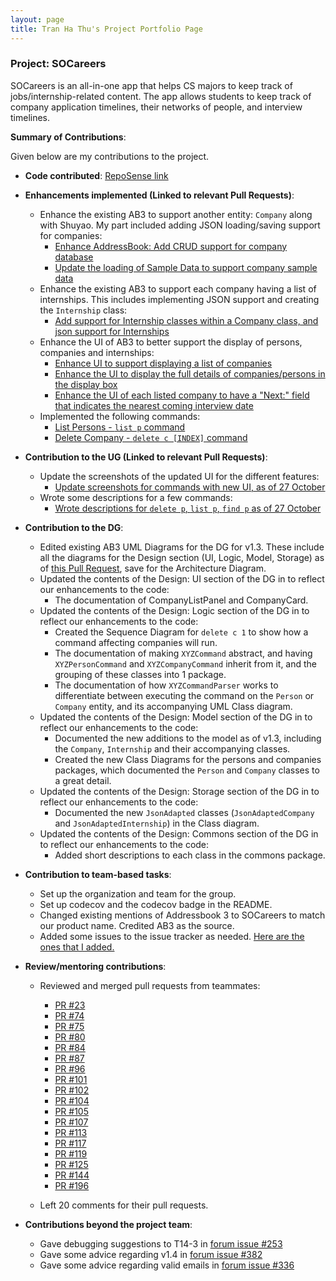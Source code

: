 ```yaml
---
layout: page
title: Tran Ha Thu's Project Portfolio Page
---
```


### Project: SOCareers

SOCareers is an all-in-one app that helps CS majors to keep track of jobs/internship-related content.
The app allows students to keep track of company application timelines, their networks of people, and interview timelines.

**Summary of Contributions**:

Given below are my contributions to the project.

* **Code contributed**: [RepoSense link](https://nus-cs2103-ay2324s1.github.io/tp-dashboard/?search=oeggy03&breakdown=false&sort=groupTitle%20dsc&sortWithin=title&since=2023-09-22&timeframe=commit&mergegroup=&groupSelect=groupByRepos)

* **Enhancements implemented (Linked to relevant Pull Requests)**:
  * Enhance the existing AB3 to support another entity: `Company` along with Shuyao. My part included adding JSON loading/saving support for companies:
    * [Enhance AddressBook: Add CRUD support for company database](https://github.com/AY2324S1-CS2103T-T10-4/tp/pull/91)
    * [Update the loading of Sample Data to support company sample data](https://github.com/AY2324S1-CS2103T-T10-4/tp/pull/93)
  * Enhance the existing AB3 to support each company having a list of internships. This includes implementing JSON support and creating the `Internship` class:
    * [Add support for Internship classes within a Company class, and json support for Internships](https://github.com/AY2324S1-CS2103T-T10-4/tp/pull/108)
  * Enhance the UI of AB3 to better support the display of persons, companies and internships:
    * [Enhance UI to support displaying a list of companies](https://github.com/AY2324S1-CS2103T-T10-4/tp/pull/91)
    * [Enhance the UI to display the full details of companies/persons in the display box](https://github.com/AY2324S1-CS2103T-T10-4/tp/pull/127)
    * [Enhance the UI of each listed company to have a "Next:" field that indicates the nearest coming interview date](https://github.com/AY2324S1-CS2103T-T10-4/tp/pull/127)
  * Implemented the following commands:
    * [List Persons - `list p` command](https://github.com/AY2324S1-CS2103T-T10-4/tp/pull/81)
    * [Delete Company - `delete c [INDEX]` command](https://github.com/AY2324S1-CS2103T-T10-4/tp/pull/95)

* **Contribution to the UG (Linked to relevant Pull Requests)**:
  * Update the screenshots of the updated UI for the different features:
    * [Update screenshots for commands with new UI, as of 27 October](https://github.com/AY2324S1-CS2103T-T10-4/tp/pull/120)
  * Wrote some descriptions for a few commands:
    * [Wrote descriptions for `delete p`, `list p`, `find p` as of 27 October](https://github.com/AY2324S1-CS2103T-T10-4/tp/pull/120)

* **Contribution to the DG**:
  * Edited existing AB3 UML Diagrams for the DG for v1.3. These include all the diagrams for the Design section (UI, Logic, Model, Storage) as of [this Pull Request](https://github.com/AY2324S1-CS2103T-T10-4/tp/pull/112), save for the Architecture Diagram. 
  * Updated the contents of the Design: UI section of the DG in to reflect our enhancements to the code:
    * The documentation of CompanyListPanel and CompanyCard.
  * Updated the contents of the Design: Logic section of the DG in to reflect our enhancements to the code:
    * Created the Sequence Diagram for `delete c 1` to show how a command affecting companies will run.
    * The documentation of making `XYZCommand` abstract, and having `XYZPersonCommand` and `XYZCompanyCommand` inherit from it, and the grouping of these classes into 1 package.
    * The documentation of how `XYZCommandParser` works to differentiate between executing the command on the `Person` or `Company` entity, and its accompanying UML Class diagram.
  * Updated the contents of the Design: Model section of the DG in to reflect our enhancements to the code:
    * Documented the new additions to the model as of v1.3, including the `Company`, `Internship` and their accompanying classes.
    * Created the new Class Diagrams for the persons and companies packages, which documented the `Person` and `Company` classes to a great detail.
  * Updated the contents of the Design: Storage section of the DG in to reflect our enhancements to the code:
    * Documented the new `JsonAdapted` classes (`JsonAdaptedCompany` and `JsonAdaptedInternship`) in the Class diagram.
  * Updated the contents of the Design: Commons section of the DG in to reflect our enhancements to the code:
    * Added short descriptions to each class in the commons package.

* **Contribution to team-based tasks**:
  * Set up the organization and team for the group.
  * Set up codecov and the codecov badge in the README.
  * Changed existing mentions of Addressbook 3 to SOCareers to match our product name. Credited AB3 as the source.
  * Added some issues to the issue tracker as needed. [Here are the ones that I added.](https://github.com/AY2324S1-CS2103T-T10-4/tp/issues?q=is%3Aissue+author%3Aoeggy03+is%3Aclosed)

* **Review/mentoring contributions**:
  * Reviewed and merged pull requests from teammates:
    * [PR #23](https://github.com/AY2324S1-CS2103T-T10-4/tp/pull/23)
    * [PR #74](https://github.com/AY2324S1-CS2103T-T10-4/tp/pull/74)
    * [PR #75](https://github.com/AY2324S1-CS2103T-T10-4/tp/pull/75)
    * [PR #80](https://github.com/AY2324S1-CS2103T-T10-4/tp/pull/75)
    * [PR #84](https://github.com/AY2324S1-CS2103T-T10-4/tp/pull/84)
    * [PR #87](https://github.com/AY2324S1-CS2103T-T10-4/tp/pull/84)
    * [PR #96](https://github.com/AY2324S1-CS2103T-T10-4/tp/pull/96)
    * [PR #101](https://github.com/AY2324S1-CS2103T-T10-4/tp/pull/101)
    * [PR #102](https://github.com/AY2324S1-CS2103T-T10-4/tp/pull/102)
    * [PR #104](https://github.com/AY2324S1-CS2103T-T10-4/tp/pull/104)
    * [PR #105](https://github.com/AY2324S1-CS2103T-T10-4/tp/pull/105)
    * [PR #107](https://github.com/AY2324S1-CS2103T-T10-4/tp/pull/107)
    * [PR #113](https://github.com/AY2324S1-CS2103T-T10-4/tp/pull/113)
    * [PR #117](https://github.com/AY2324S1-CS2103T-T10-4/tp/pull/117)
    * [PR #119](https://github.com/AY2324S1-CS2103T-T10-4/tp/pull/119)
    * [PR #125](https://github.com/AY2324S1-CS2103T-T10-4/tp/pull/125)
    * [PR #144](https://github.com/AY2324S1-CS2103T-T10-4/tp/pull/144)
    * [PR #196](https://github.com/AY2324S1-CS2103T-T10-4/tp/pull/196)
    
  * Left 20 comments for their pull requests.

* **Contributions beyond the project team**:
  * Gave debugging suggestions to T14-3 in [forum issue #253](https://github.com/nus-cs2103-AY2324S1/forum/issues/253)
  * Gave some advice regarding v1.4 in [forum issue #382](https://github.com/nus-cs2103-AY2324S1/forum/issues/382)
  * Gave some advice regarding valid emails in [forum issue #336](https://github.com/nus-cs2103-AY2324S1/forum/issues/336)

